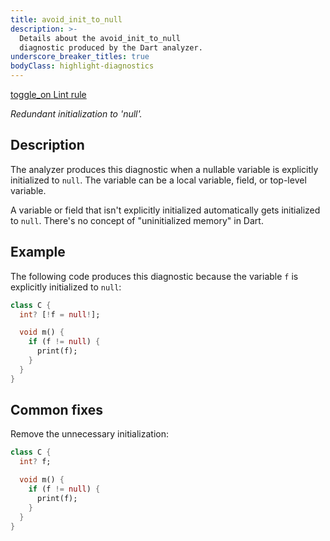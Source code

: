 ```yaml
---
title: avoid_init_to_null
description: >-
  Details about the avoid_init_to_null
  diagnostic produced by the Dart analyzer.
underscore_breaker_titles: true
bodyClass: highlight-diagnostics
---
```


<div class="tags">
  <a class="tag-label"
      href="/tools/linter-rules/avoid_init_to_null"
      title="Learn about the lint rule that enables this diagnostic."
      aria-label="Learn about the lint rule that enables this diagnostic."
      target="_blank">
    <span class="material-symbols" aria-hidden="true">toggle_on</span>
    <span>Lint rule</span>
  </a>
</div>

_Redundant initialization to 'null'._

## Description

The analyzer produces this diagnostic when a nullable variable is
explicitly initialized to `null`. The variable can be a local variable,
field, or top-level variable.

A variable or field that isn't explicitly initialized automatically gets
initialized to `null`. There's no concept of "uninitialized memory" in
Dart.

## Example

The following code produces this diagnostic because the variable `f` is
explicitly initialized to `null`:

```dart
class C {
  int? [!f = null!];

  void m() {
    if (f != null) {
      print(f);
    }
  }
}
```

## Common fixes

Remove the unnecessary initialization:

```dart
class C {
  int? f;

  void m() {
    if (f != null) {
      print(f);
    }
  }
}
```
